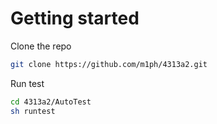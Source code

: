 # Getting started
Clone the repo
```sh
git clone https://github.com/m1ph/4313a2.git
```
Run test
```sh
cd 4313a2/AutoTest
sh runtest
```
